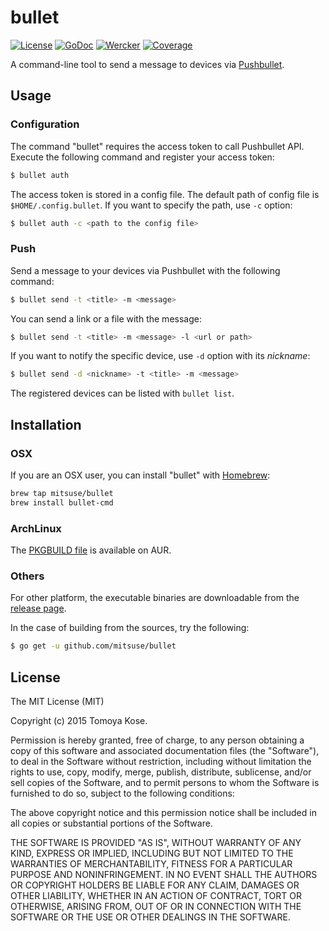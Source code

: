 # bullet

[![License](https://img.shields.io/badge/license-MIT-yellowgreen.svg?style=flat-square)](LICENSE.txt)
[![GoDoc](https://img.shields.io/badge/godoc-reference-blue.svg?style=flat-square)](http://godoc.org/github.com/mitsuse/bullet)
[![Wercker](http://img.shields.io/wercker/ci/54e273b67e0e958634000915.svg?style=flat-square)](https://app.wercker.com/project/bykey/c73697ea3e91260dfed3ab032341f2a1)
[![Coverage](https://img.shields.io/coveralls/mitsuse/bullet.svg?style=flat-square)](https://coveralls.io/r/mitsuse/bullet)

A command-line tool to send a message to devices via [Pushbullet](https://www.pushbullet.com/).

## Usage

### Configuration

The command "bullet" requires the access token to call Pushbullet API.
Execute the following command and register your access token:

```bash
$ bullet auth
```

The access token is stored in a config file.
The default path of config file is `$HOME/.config.bullet`.
If you want to specify the path, use `-c` option:

```bash
$ bullet auth -c <path to the config file>
```

### Push

Send a message to your devices via Pushbullet with the following command:

```bash
$ bullet send -t <title> -m <message>
```

You can send a link or a file with the message:

```bash
$ bullet send -t <title> -m <message> -l <url or path>
```

If you want to notify the specific device, use `-d` option with its *nickname*:

```bash
$ bullet send -d <nickname> -t <title> -m <message>
```

The registered devices can be listed with `bullet list`.

## Installation

### OSX

If you are an OSX user, you can install "bullet" with [Homebrew](http://brew.sh/):

```bash
brew tap mitsuse/bullet
brew install bullet-cmd
```

### ArchLinux

The [PKGBUILD file](https://aur.archlinux.org/packages/bullet/) is available on AUR.

### Others

For other platform, the executable binaries are downloadable
from the [release page](https://github.com/mitsuse/bullet/releases).

In the case of building from the sources, try the following:

```bash
$ go get -u github.com/mitsuse/bullet
```

## License

The MIT License (MIT)

Copyright (c) 2015 Tomoya Kose.

Permission is hereby granted, free of charge, to any person obtaining a copy
of this software and associated documentation files (the "Software"), to deal
in the Software without restriction, including without limitation the rights
to use, copy, modify, merge, publish, distribute, sublicense, and/or sell
copies of the Software, and to permit persons to whom the Software is
furnished to do so, subject to the following conditions:

The above copyright notice and this permission notice shall be included in
all copies or substantial portions of the Software.

THE SOFTWARE IS PROVIDED "AS IS", WITHOUT WARRANTY OF ANY KIND, EXPRESS OR
IMPLIED, INCLUDING BUT NOT LIMITED TO THE WARRANTIES OF MERCHANTABILITY,
FITNESS FOR A PARTICULAR PURPOSE AND NONINFRINGEMENT. IN NO EVENT SHALL THE
AUTHORS OR COPYRIGHT HOLDERS BE LIABLE FOR ANY CLAIM, DAMAGES OR OTHER
LIABILITY, WHETHER IN AN ACTION OF CONTRACT, TORT OR OTHERWISE, ARISING FROM,
OUT OF OR IN CONNECTION WITH THE SOFTWARE OR THE USE OR OTHER DEALINGS IN
THE SOFTWARE.
